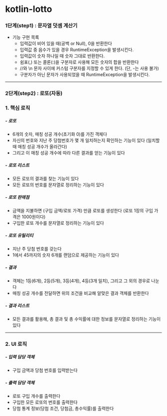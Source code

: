 # kotlin-lotto

### 1단계(step1) : 문자열 덧셈 계산기
- 기능 구현 목록
    - 입력값이 비어 있을 때(공백 or Null), 0을 반환한다
    - 입력값 중 음수가 있을 경우 RuntimeException을 발생시킨다.
    - 입력값이 숫자 하나일 때 숫자 그대로 반환한다.
    - 쉼표(,) 또는 콜론(:)을 구분자로 사용해 모든 숫자의 합을 반환한다
    - //와 \\n 문자 사이에 커스텀 구분자를 지정할 수 있게 한다. (단, -는 사용 불가)
    - 구분자가 아닌 문자가 사용되었을 때 RuntimeException을 발생시킨다.

---
### 2단계(step2) : 로또(자동)

### 1. 핵심 로직

##### - 로또
- 6개의 숫자, 매칭 성공 개수(초기화 0)를 가진 객체다
- 자신의 번호와 지난 주 당첨번호가 몇 개 일치하는지 확인하는 기능이 있다 (일치할 때 매칭 성공 개수가 올라간다)
- 그리고 이 매칭 성공 개수에 따라 다른 결과를 얻는 기능이 있다

##### - 로또 리스트
- 모든 로또의 결과를 찾는 기능이 있다
- 모든 로또의 번호를 문자열로 정리하는 기능이 있다

##### - 로또 판매점
- 금액을 지불하면 (구입 금액/로또 가격) 만큼 로또를 생성한다 (로또 1장의 구입 가격은 1000원이다)
- 구입한 로또 개수를 문자열로 정리하는 기능이 있다

##### - 로또 유틸리티
- 지난 주 당첨 번호를 갖는다
- 1에서 45까지의 숫자 6개를 랜덤으로 제공하는 기능이 있다

##### - 결과
- 객체는 1등(6개), 2등(5개), 3등(4개), 4등(3개 일치), 그리고 그 외의 경우로 나눈다
- 매칭 성공 개수를 전달하면 위의 조건을 비교해 알맞은 결과 객체를 반환한다

##### - 결과 리스트
- 모든 결과를 활용해, 총 결과 및 총 수익률에 대한 정보를 문자열로 정리하는 기능이 있다
    
---
### 2. UI 로직
##### - 입력 담당 객체
- 구입 금액과 당첨 번호를 입력받는다

##### - 출력 담당 객체
- 로또 구입 개수를 출력한다
- 구입한 모든 로또의 번호를 출력한다
- 당첨 통계 정보(당첨 조건, 당첨금, 총수익률)를 출력한다
